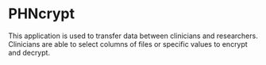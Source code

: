 # PHNcrypt

This application is used to transfer data between clinicians and researchers. Clinicians are able to select columns of files or specific values to encrypt and decrypt. 

